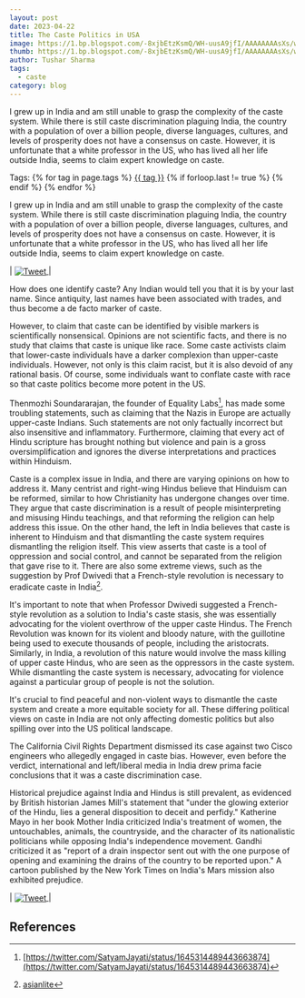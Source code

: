 ```yaml
---
layout: post
date: 2023-04-22
title: The Caste Politics in USA
image: https://1.bp.blogspot.com/-8xjbEtzKsmQ/WH-uusA9jfI/AAAAAAAAsXs/wGl-MNoBaxg_jCanb4HENCE8Jq1xJWMWgCLcB/w1200-h630-p-k-no-nu/targeted-individual-class-action-lawsuit-2017_orig.jpeg
thumb: https://1.bp.blogspot.com/-8xjbEtzKsmQ/WH-uusA9jfI/AAAAAAAAsXs/wGl-MNoBaxg_jCanb4HENCE8Jq1xJWMWgCLcB/w1200-h630-p-k-no-nu/targeted-individual-class-action-lawsuit-2017_orig.jpeg
author: Tushar Sharma
tags:
  - caste
category: blog
---
```


I grew up in India and am still unable to grasp the complexity of the caste system. While there is still caste discrimination plaguing India, the country with a population of over a billion people, diverse languages, cultures, and levels of prosperity does not have a consensus on caste. However, it is unfortunate that a white professor in the US, who has lived all her life outside India, seems to claim expert knowledge on caste.<!-- truncate_here -->
<p>Tags: {% for tag in page.tags %} <a class="mytag" href="/tag/{{ tag }}" title="View posts tagged with &quot;{{ tag }}&quot;">{{ tag }}</a>  {% if forloop.last != true %} {% endif %} {% endfor %} </p>
 
I grew up in India and am still unable to grasp the complexity of the caste system. While there is still caste discrimination plaguing India, the country with a population of over a billion people, diverse languages, cultures, and levels of prosperity does not have a consensus on caste. However, it is unfortunate that a white professor in the US, who has lived all her life outside India, seems to claim expert knowledge on caste.

| <a href="https://twitter.com/AudreyTruschke/status/1532762424943726592?lang=en"><img align="center"  loading="lazy" src="{{site.baseurl}}/img/tweet_Audrey_Truschke.png" alt="Tweet" /> </a>|

How does one identify caste? Any Indian would tell you that it is by your last name. Since antiquity, last names have been associated with trades, and thus become a de facto marker of caste.


However, to claim that caste can be identified by visible markers is scientifically nonsensical. Opinions are not scientific facts, and there is no study that claims that caste is unique like race. Some caste activists claim that lower-caste individuals have a darker complexion than upper-caste individuals. However, not only is this claim racist, but it is also devoid of any rational basis. Of course, some individuals want to conflate caste with race so that caste politics become more potent in the US.

Thenmozhi Soundararajan, the founder of Equality Labs[^ref1], has made some troubling statements, such as claiming that the Nazis in Europe are actually upper-caste Indians. Such statements are not only factually incorrect but also insensitive and inflammatory. Furthermore, claiming that every act of Hindu scripture has brought nothing but violence and pain is a gross oversimplification and ignores the diverse interpretations and practices within Hinduism.

Caste is a complex issue in India, and there are varying opinions on how to address it. Many centrist and right-wing Hindus believe that Hinduism can be reformed, similar to how Christianity has undergone changes over time. They argue that caste discrimination is a result of people misinterpreting and misusing Hindu teachings, and that reforming the religion can help address this issue. On the other hand, the left in India believes that caste is inherent to Hinduism and that dismantling the caste system requires dismantling the religion itself. This view asserts that caste is a tool of oppression and social control, and cannot be separated from the religion that gave rise to it. There are also some extreme views, such as the suggestion by Prof Dwivedi that a French-style revolution is necessary to eradicate caste in India[^ref2]. 

It's important to note that when Professor Dwivedi suggested a French-style revolution as a solution to India's caste stasis, she was essentially advocating for the violent overthrow of the upper caste Hindus. The French Revolution was known for its violent and bloody nature, with the guillotine being used to execute thousands of people, including the aristocrats. Similarly, in India, a revolution of this nature would involve the mass killing of upper caste Hindus, who are seen as the oppressors in the caste system. While dismantling the caste system is necessary, advocating for violence against a particular group of people is not the solution. 

It's crucial to find peaceful and non-violent ways to dismantle the caste system and create a more equitable society for all. These differing political views on caste in India are not only affecting domestic politics but also spilling over into the US political landscape.

The California Civil Rights Department dismissed its case against two Cisco engineers who allegedly engaged in caste bias. However, even before the verdict, international and left/liberal media in India drew prima facie conclusions that it was a caste discrimination case.


Historical prejudice against India and Hindus is still prevalent, as evidenced by British historian James Mill's statement that "under the glowing exterior of the Hindu, lies a general disposition to deceit and perfidy." Katherine Mayo in her book Mother India criticized India's treatment of women, the untouchables, animals, the countryside, and the character of its nationalistic politicians while opposing India's independence movement. Gandhi criticized it as "report of a drain inspector sent out with the one purpose of opening and examining the drains of the country to be reported upon." A cartoon published by the New York Times on India's Mars mission also exhibited prejudice.


| <a href="https://www.dailymail.co.uk/indiahome/indianews/article-2778703/New-York-Times-slammed-racist-cartoon-India-s-Mars-mission.html"><img align="center"  loading="lazy" src="https://i.dailymail.co.uk/i/pix/2014/10/02/1412289503639_wps_2_CREATOR_gd_jpeg_v1_0_usin.jpg" alt="Tweet" /> </a>|


## References 

[^ref1]: [https://twitter.com/SatyamJayati/status/1645314489443663874](https://twitter.com/SatyamJayati/status/1645314489443663874)
[^ref2]: [asianlite](https://asianlite.com/2022/top-news/a-french-style-revolution-can-only-help-india-recover-from-its-current-caste-stasis-says-prof-dwivedi/)